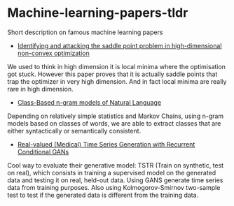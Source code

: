 # Machine-learning-papers-tldr
Short description on famous machine learning papers

* [Identifying and attacking the saddle point problem in high-dimensional non-convex optimization](http://arxiv.org/abs/1406.2572)

We used to think in high dimension it is local minima where the optimisation got stuck. However this paper proves that it is actually saddle points that trap the optimizer in very high dimension. And in fact local minima are really rare in high dimension.

* [Class-Based n-gram models of Natural Language](10.1.1.13.9919.pdf)

Depending on relatively simple statistics and Markov Chains, using n-gram models based on classes of words, we are able to extract classes that are either syntactically or semantically consistent.

* [Real-valued (Medical) Time Series Generation with Recurrent Conditional GANs](https://arxiv.org/pdf/1706.02633.pdf)

Cool way to evaluate their generative model: TSTR (Train on synthetic, test on real), which consists in training a supervised model on the generated data and testing it on real, held-out data. Using GANS generate time series data from training purposes. Also using Kolmogorov-Smirnov two-sample test to test if the generated data is different from the training data.

